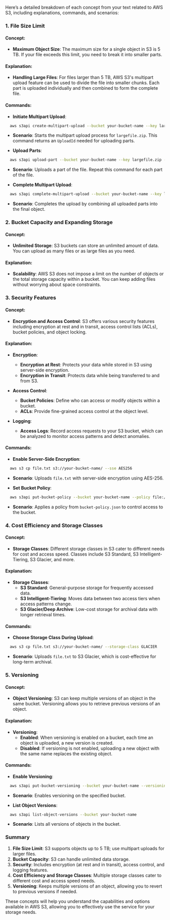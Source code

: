 Here’s a detailed breakdown of each concept from your text related to AWS S3, including explanations, commands, and scenarios:

### 1. **File Size Limit**

#### **Concept:**
- **Maximum Object Size**: The maximum size for a single object in S3 is 5 TB. If your file exceeds this limit, you need to break it into smaller parts.

#### **Explanation:**
- **Handling Large Files**: For files larger than 5 TB, AWS S3's multipart upload feature can be used to divide the file into smaller chunks. Each part is uploaded individually and then combined to form the complete file.

#### **Commands:**
- **Initiate Multipart Upload**:
```sh
  aws s3api create-multipart-upload --bucket your-bucket-name --key largefile.zip
```
  - **Scenario**: Starts the multipart upload process for `largefile.zip`. This command returns an `UploadId` needed for uploading parts.

- **Upload Parts**:
```sh
  aws s3api upload-part --bucket your-bucket-name --key largefile.zip --part-number 1 --upload-id YOUR_UPLOAD_ID --body part1.zip
```
  - **Scenario**: Uploads a part of the file. Repeat this command for each part of the file.

- **Complete Multipart Upload**:
```sh
  aws s3api complete-multipart-upload --bucket your-bucket-name --key largefile.zip --upload-id YOUR_UPLOAD_ID --multipart-upload file://parts.json
```
  - **Scenario**: Completes the upload by combining all uploaded parts into the final object.

### 2. **Bucket Capacity and Expanding Storage**

#### **Concept:**
- **Unlimited Storage**: S3 buckets can store an unlimited amount of data. You can upload as many files or as large files as you need.

#### **Explanation:**
- **Scalability**: AWS S3 does not impose a limit on the number of objects or the total storage capacity within a bucket. You can keep adding files without worrying about space constraints.

### 3. **Security Features**

#### **Concept:**
- **Encryption and Access Control**: S3 offers various security features including encryption at rest and in transit, access control lists (ACLs), bucket policies, and object locking.

#### **Explanation:**
- **Encryption**:
  - **Encryption at Rest**: Protects your data while stored in S3 using server-side encryption.
  - **Encryption in Transit**: Protects data while being transferred to and from S3.

- **Access Control**:
  - **Bucket Policies**: Define who can access or modify objects within a bucket.
  - **ACLs**: Provide fine-grained access control at the object level.

- **Logging**:
  - **Access Logs**: Record access requests to your S3 bucket, which can be analyzed to monitor access patterns and detect anomalies.

#### **Commands:**
- **Enable Server-Side Encryption**:
```sh
  aws s3 cp file.txt s3://your-bucket-name/ --sse AES256
```
  - **Scenario**: Uploads `file.txt` with server-side encryption using AES-256.

- **Set Bucket Policy**:
```sh
  aws s3api put-bucket-policy --bucket your-bucket-name --policy file://bucket-policy.json
```
  - **Scenario**: Applies a policy from `bucket-policy.json` to control access to the bucket.

### 4. **Cost Efficiency and Storage Classes**

#### **Concept:**
- **Storage Classes**: Different storage classes in S3 cater to different needs for cost and access speed. Classes include S3 Standard, S3 Intelligent-Tiering, S3 Glacier, and more.

#### **Explanation:**
- **Storage Classes**:
  - **S3 Standard**: General-purpose storage for frequently accessed data.
  - **S3 Intelligent-Tiering**: Moves data between two access tiers when access patterns change.
  - **S3 Glacier/Deep Archive**: Low-cost storage for archival data with longer retrieval times.

#### **Commands:**
- **Choose Storage Class During Upload**:
```sh
  aws s3 cp file.txt s3://your-bucket-name/ --storage-class GLACIER
```
  - **Scenario**: Uploads `file.txt` to S3 Glacier, which is cost-effective for long-term archival.

### 5. **Versioning**

#### **Concept:**
- **Object Versioning**: S3 can keep multiple versions of an object in the same bucket. Versioning allows you to retrieve previous versions of an object.

#### **Explanation:**
- **Versioning**:
  - **Enabled**: When versioning is enabled on a bucket, each time an object is uploaded, a new version is created.
  - **Disabled**: If versioning is not enabled, uploading a new object with the same name replaces the existing object.

#### **Commands:**
- **Enable Versioning**:
```sh
  aws s3api put-bucket-versioning --bucket your-bucket-name --versioning-configuration Status=Enabled
```
  - **Scenario**: Enables versioning on the specified bucket.

- **List Object Versions**:
```sh
  aws s3api list-object-versions --bucket your-bucket-name
```
  - **Scenario**: Lists all versions of objects in the bucket.

### Summary

1. **File Size Limit**: S3 supports objects up to 5 TB; use multipart uploads for larger files.
2. **Bucket Capacity**: S3 can handle unlimited data storage.
3. **Security**: Includes encryption (at rest and in transit), access control, and logging features.
4. **Cost Efficiency and Storage Classes**: Multiple storage classes cater to different cost and access speed needs.
5. **Versioning**: Keeps multiple versions of an object, allowing you to revert to previous versions if needed.

These concepts will help you understand the capabilities and options available in AWS S3, allowing you to effectively use the service for your storage needs.